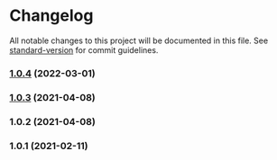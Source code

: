# Changelog

All notable changes to this project will be documented in this file. See [standard-version](https://github.com/conventional-changelog/standard-version) for commit guidelines.

### [1.0.4](https://github.com/ailohq/koa-with-middlewares/compare/v1.0.3...v1.0.4) (2022-03-01)

### [1.0.3](https://github.com/ailohq/koa-with-middlewares/compare/v1.0.2...v1.0.3) (2021-04-08)

### 1.0.2 (2021-04-08)

### 1.0.1 (2021-02-11)
